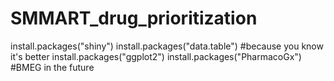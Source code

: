 # SMMART_drug_prioritization

install.packages("shiny")
install.packages("data.table") #because you know it's better
install.packages("ggplot2")
install.packages("PharmacoGx") #BMEG in the future

